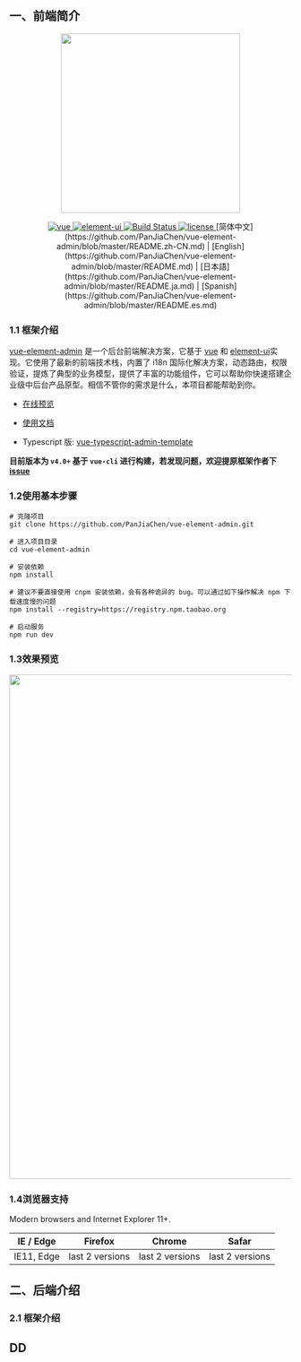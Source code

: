 ## 一、前端简介

<p align="center">
  <img width="320" src="https://wpimg.wallstcn.com/ecc53a42-d79b-42e2-8852-5126b810a4c8.svg">
</p>


<p align="center">
  <a href="https://github.com/vuejs/vue">
    <img src="https://img.shields.io/badge/vue-2.6.10-brightgreen.svg" alt="vue">
  </a>
  <a href="https://github.com/ElemeFE/element">
    <img src="https://img.shields.io/badge/element--ui-2.7.0-brightgreen.svg" alt="element-ui">
  </a>
  <a href="https://travis-ci.org/PanJiaChen/vue-element-admin" rel="nofollow">
    <img src="https://travis-ci.org/PanJiaChen/vue-element-admin.svg?branch=master" alt="Build Status">
  </a>
  <a href="https://github.com/Sopcce/sop-dotnet-com/blob/master/LICENSE">
    <img src="https://img.shields.io/github/license/mashape/apistatus.svg" alt="license">
  </a>
 [简体中文](https://github.com/PanJiaChen/vue-element-admin/blob/master/README.zh-CN.md) | [English](https://github.com/PanJiaChen/vue-element-admin/blob/master/README.md) | [日本語](https://github.com/PanJiaChen/vue-element-admin/blob/master/README.ja.md) | [Spanish](https://github.com/PanJiaChen/vue-element-admin/blob/master/README.es.md)



### 1.1 框架介绍

[vue-element-admin](https://panjiachen.github.io/vue-element-admin) 是一个后台前端解决方案，它基于 [vue](https://github.com/vuejs/vue) 和 [element-ui](https://github.com/ElemeFE/element)实现。它使用了最新的前端技术栈，内置了 i18n 国际化解决方案，动态路由，权限验证，提炼了典型的业务模型，提供了丰富的功能组件，它可以帮助你快速搭建企业级中后台产品原型。相信不管你的需求是什么，本项目都能帮助到你。

- [在线预览](https://panjiachen.github.io/vue-element-admin)

- [使用文档](https://panjiachen.github.io/vue-element-admin-site/zh/)

- Typescript 版: [vue-typescript-admin-template](https://github.com/Armour/vue-typescript-admin-template) 

**目前版本为 `v4.0+` 基于 `vue-cli` 进行构建，若发现问题，欢迎提原框架作者下[issue](https://github.com/PanJiaChen/vue-element-admin/issues/new)**

### 1.2使用基本步骤



```npm
# 克隆项目
git clone https://github.com/PanJiaChen/vue-element-admin.git

# 进入项目目录
cd vue-element-admin

# 安装依赖
npm install

# 建议不要直接使用 cnpm 安装依赖，会有各种诡异的 bug。可以通过如下操作解决 npm 下载速度慢的问题
npm install --registry=https://registry.npm.taobao.org

# 启动服务
npm run dev

```



### 1.3效果预览

 

 <p align="center">
  <img width="900" src="https://wpimg.wallstcn.com/a5894c1b-f6af-456e-82df-1151da0839bf.png">
</p>


### 1.4浏览器支持

Modern browsers and Internet Explorer 11+.



| IE / Edge  | Firefox         | Chrome          | Safar           |
| ---------- | --------------- | --------------- | --------------- |
| IE11, Edge | last 2 versions | last 2 versions | last 2 versions |



## 二、后端介绍



### 2.1 框架介绍


##  DD

